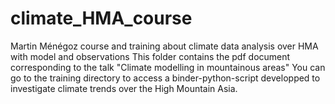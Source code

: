 # climate_HMA_course
Martin Ménégoz course and training about climate data analysis over HMA with model and observations
This folder contains the pdf document corresponding to the talk "Climate modelling in mountainous areas"
You can go to the training directory to access a binder-python-script developped to investigate climate trends over the High Mountain Asia.
